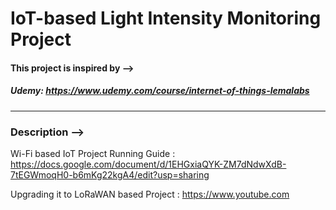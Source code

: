 # IoT-based Light Intensity Monitoring Project

#### This project is inspired by --> ####

##### Udemy: <https://www.udemy.com/course/internet-of-things-lemalabs> #####

---

### Description --> 

Wi-Fi based IoT Project Running Guide : <https://docs.google.com/document/d/1EHGxiaQYK-ZM7dNdwXdB-7tEGWmoqH0-b6mKg22kgA4/edit?usp=sharing>

Upgrading it to LoRaWAN based Project : <https://www.youtube.com>
